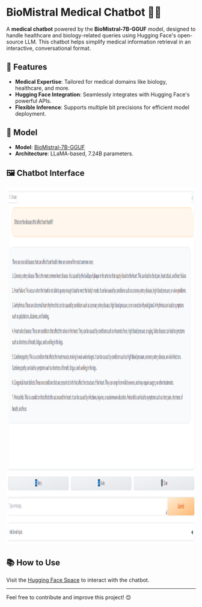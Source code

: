# BioMistral Medical Chatbot 🤖💉

A **medical chatbot** powered by the **BioMistral-7B-GGUF** model, designed to handle healthcare and biology-related queries using Hugging Face's open-source LLM. 
This chatbot helps simplify medical information retrieval in an interactive, conversational format.

## 🚀 Features
- **Medical Expertise**: Tailored for medical domains like biology, healthcare, and more.
- **Hugging Face Integration**: Seamlessly integrates with Hugging Face's powerful APIs.
- **Flexible Inference**: Supports multiple bit precisions for efficient model deployment.


## 🧬 Model
- **Model**: [BioMistral-7B-GGUF](https://huggingface.co/models/biomistral-7b-gguf)
- **Architecture**: LLaMA-based, 7.24B parameters.

## 🖼️ Chatbot Interface

<img src="Imgs/Img2.PNG" width="1000" height="950" alt="Screenshot">


## 📚 How to Use

Visit the [Hugging Face Space](https://huggingface.co/spaces/Anna2003/BioMistral-Medical-Chatbot) to interact with the chatbot.


---

Feel free to contribute and improve this project! 😊
